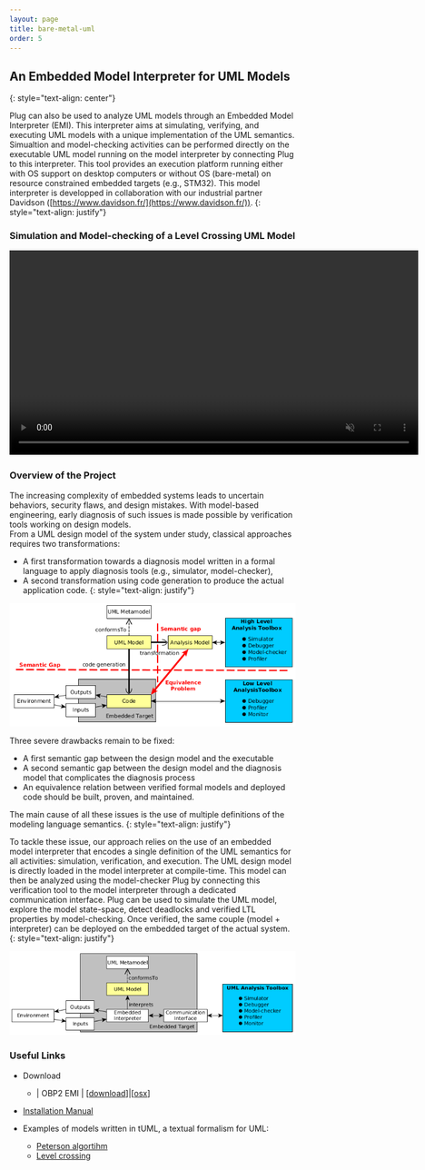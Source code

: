 ```yaml
---
layout: page
title: bare-metal-uml
order: 5
---
```


## An Embedded Model Interpreter for UML Models
{: style="text-align: center"}

Plug can also be used to analyze UML models through an Embedded Model Interpreter (EMI).
This interpreter aims at simulating, verifying, and executing UML models with a unique implementation of the UML semantics. Simualtion and model-checking activities can be performed directly on the executable UML model running on the model interpreter by connecting Plug to this interpreter.
This tool provides an execution platform running either with OS support on desktop computers or without OS (bare-metal) on resource constrained embedded targets (e.g., STM32). This model interpreter is developped in collaboration with our industrial partner Davidson ([https://www.davidson.fr/](https://www.davidson.fr/)).
{: style="text-align: justify"}

### Simulation and Model-checking of a Level Crossing UML Model

<video src="/assets/videos/plug_obp_emi.mp4" width="720px" autoplay loop muted playsinline class="center-image"></video>

### Overview of the Project

The increasing complexity of embedded systems leads to uncertain behaviors, security flaws, and design mistakes. With model-based engineering, early diagnosis of such issues is made possible by verification tools working on design models.  
From a UML design model of the system under study, classical approaches requires two transformations:
* A first transformation towards a diagnosis model written in a formal language to apply diagnosis tools (e.g., simulator, model-checker),
* A second transformation using code generation to produce the actual application code.
{: style="text-align: justify"}

![Schema of the classical approach used to analyze and execute UML models](/images/bare-metal-uml/uml_interpretation_schema_classical_approach.png)

Three severe drawbacks remain to be fixed:
* A first semantic gap between the design model and the executable
* A second semantic gap between the design model and the diagnosis model that complicates the diagnosis process
* An equivalence relation between verified formal models and deployed code should be built, proven, and maintained.

The main cause of all these issues is the use of multiple definitions of the modeling language semantics.
{: style="text-align: justify"}

To tackle these issue, our approach relies on the use of an embedded model interpreter that encodes a single definition of the UML semantics for all activities: simulation, verification, and execution.
The UML design model is directly loaded in the model interpreter at compile-time.
This model can then be analyzed using the model-checker Plug by connecting this verification tool to the model interpreter through a dedicated communication interface.
Plug can be used to simulate the UML model, explore the model state-space, detect deadlocks and verified LTL properties by model-checking.
Once verified, the same couple (model + interpreter) can be deployed on the embedded target of the actual system.
{: style="text-align: justify"}

![Schema of our approach used to analyze and execute UML models](/images/bare-metal-uml/uml_interpretation_schema_our_approach.png)

### Useful Links


* Download
  * | OBP2 EMI | [[download](https://bintray.com/plug-obp/distributions/download_file?file_path=plug-obp2_emi-daily.zip)]|[[osx](https://bintray.com/plug-obp/distributions/download_file?file_path=plug-obp2_emi-mac-daily.zip)]


* [Installation Manual](/assets/docs/EMI_InstallationManual.pdf)


* Examples of models written in tUML, a textual formalism for UML:
  * [Peterson algortihm](/assets/docs/AliceBobPeterson.tuml)
  * [Level crossing](/assets/docs/LevelCrossing.tuml)
